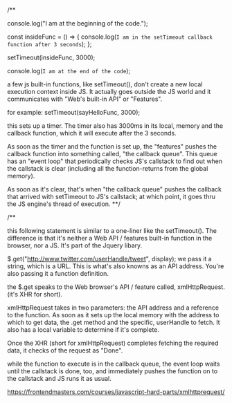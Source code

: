 /**

console.log("I am at the beginning of the code.");

const insideFunc = () => {
  console.log(`I am in the setTimeout callback function after 3 seconds`); 
}; 


setTimeout(insideFunc, 3000); 

console.log(`I am at the end of the code`); 



a few js built-in functions, like setTimeout(), don't create a new local execution context inside JS. It actually goes outside the JS world and it communicates with "Web's built-in API" or "Features". 

for example: setTimeout(sayHelloFunc, 3000); 

this sets up a timer. The timer also has 3000ms in its local, memory and the callback function, which it will execute after the 3 seconds. 

As soon as the timer and the function is set up, the "features" pushes the callback function into something called, "the callback queue". This queue has an "event loop" that periodically checks JS's callstack to find out when the callstack is clear (including all the function-returns from the global memory). 

As soon as it's clear, that's when "the callback queue" pushes the callback that arrived with setTimeout to JS's callstack; at which point, it goes thru the JS engine's thread of execution. 
**/


/**

this following statement is similar to a one-liner like the setTimeout(). The difference is that it's neither a Web API / features built-in function in the browser, nor a JS. It's part of the Jquery libary. 

$.get("http://www.twitter.com/userHandle/tweet", display); 
we pass it a string, which is a URL. This is what's also knowns as an API address.
You're also passing it a function definition.

the $.get speaks to the Web browser's API / feature called, xmlHttpRequest. (it's XHR for short).

xmlHttpRequest takes in two parameters: the API address and a reference to the function. As soon as it sets up the local memory with the address to which to get data, the .get method and the specific, userHandle to fetch. It also has a local variable to determine if it's complete.

Once the XHR (short for xmlHttpRequest) completes fetching the required data, it checks of the request as "Done". 

while the function to execute is in the callback queue, the event loop waits until the callstack is done, too, and immediately pushes the function on to the callstack and JS runs it as usual. 

https://frontendmasters.com/courses/javascript-hard-parts/xmlhttprequest/

